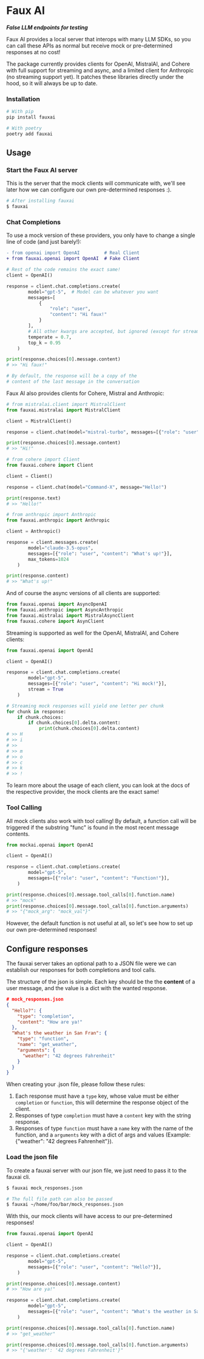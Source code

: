 # Faux AI
***False LLM endpoints for testing***

Faux AI provides a local server that interops with many LLM SDKs, so you can call these APIs as normal but receive mock or pre-determined responses at no cost!

The package currently provides clients for OpenAI, MistralAI, and Cohere with full support for streaming and async, and a limited client for Anthropic (no streaming support yet). It patches these libraries directly under the hood, so it will always be up to date.

### Installation

```bash
# With pip
pip install fauxai

# With poetry
poetry add fauxai
```

## Usage

### Start the Faux AI server
This is the server that the mock clients will communicate with, we'll see later how we can configure our own pre-determined responses :).

```bash
# After installing fauxai
$ fauxai
```

### Chat Completions
To use a mock version of these providers, you only have to change a single line of code (and just barely!):

```diff
- from openai import OpenAI         # Real Client
+ from fauxai.openai import OpenAI  # Fake Client
```
```python
# Rest of the code remains the exact same!
client = OpenAI()

response = client.chat.completions.create(
        model="gpt-5",  # Model can be whatever you want
        messages=[
            {
                "role": "user",
                "content": "Hi faux!"
            }
        ],
        # All other kwargs are accepted, but ignored (except for stream ;)) 
        temperate = 0.7,
        top_k = 0.95
    )

print(response.choices[0].message.content)
# >> "Hi faux!"

# By default, the response will be a copy of the
# content of the last message in the conversation
```

Faux AI also provides clients for Cohere, Mistral and Anthropic:

```python
# from mistralai.client import MistralClient
from fauxai.mistralai import MistralClient

client = MistralClient()

response = client.chat(model="mistral-turbo", messages=[{"role": "user", "content": "Hi!"}])

print(response.choices[0].message.content)
# >> "Hi!"
```

```python
# from cohere import Client
from fauxai.cohere import Client

client = Client()

response = client.chat(model="Command-X", message="Hello!")

print(response.text)
# >> "Hello!"
```

```python
# from anthropic import Anthropic
from fauxai.anthropic import Anthropic

client = Anthropic()

response = client.messages.create(
        model="claude-3.5-opus",
        messages=[{"role": "user", "content": "What's up!"}],
        max_tokens=1024
    )

print(response.content)
# >> "What's up!"
```
And of course the async versions of all clients are supported:
```python
from fauxai.openai import AsyncOpenAI
from fauxai.anthropic import AsyncAnthropic
from fauxai.mistralai import MistralAsyncClient
from fauxai.cohere import AsynClient
```
Streaming is supported as well for the OpenAI, MistralAI, and Cohere clients:
```python
from fauxai.openai import OpenAI

client = OpenAI()

response = client.chat.completions.create(
        model="gpt-5",
        messages=[{"role": "user", "content": "Hi mock!"}],
        stream = True
    )

# Streaming mock responses will yield one letter per chunk
for chunk in response:
    if chunk.choices:
        if chunk.choices[0].delta.content:
            print(chunk.choices[0].delta.content)
# >> H
# >> i
# >>  
# >> m
# >> o
# >> c
# >> k
# >> !
```

To learn more about the usage of each client, you can look at the docs of the respective provider, the mock clients are the exact same!

### Tool Calling
All mock clients also work with tool calling! By default, a function call will be triggered if the substring "func" is found in the most recent message contents.

```python
from mockai.openai import OpenAI

client = OpenAI()

response = client.chat.completions.create(
        model="gpt-5",
        messages=[{"role": "user", "content": "Function!"}],
    )

print(response.choices[0].message.tool_calls[0].function.name)
# >> "mock"
print(response.choices[0].message.tool_calls[0].function.arguments)
# >> "{"mock_arg": "mock_val"}"
```
However, the default function is not useful at all, so let's see how to set up our own pre-determined responses!

## Configure responses
The fauxai server takes an optional path to a JSON file were we can establish our responses for both completions and tool calls.

The structure of the json is simple. Each key should be the the **content** of a user message, and the value is a dict with the wanted response.
```json
# mock_responses.json
{
  "Hello?": {
    "type": "completion",
    "content": "How are ya!"
  },
  "What's the weather in San Fran": {
    "type": "function",
    "name": "get_weather",
    "arguments": {
      "weather": "42 degrees Fahrenheit"
    }
  }
}
```
When creating your .json file, please follow these rules:

1. Each response must have a `type` key, whose value must be either `completion` or `function`, this will determine the response object of the client.
2. Responses of type `completion` must have a `content` key with the string response.
3. Responses of type `function` must have a `name` key with the name of the function, and a `arguments` key with a dict of args and values (Example: {"weather": "42 degrees Fahrenheit"}).

### Load the json file
To create a fauxai server with our json file, we just need to pass it to the fauxai cli.
```bash
$ fauxai mock_responses.json

# The full file path can also be passed
$ fauxai ~/home/foo/bar/mock_responses.json
```

With this, our mock clients will have access to our pre-determined responses!

```python
from fauxai.openai import OpenAI

client = OpenAI()

response = client.chat.completions.create(
        model="gpt-5",
        messages=[{"role": "user", "content": "Hello?"}],
    )

print(response.choices[0].message.content)
# >> "How are ya!"

response = client.chat.completions.create(
        model="gpt-5",
        messages=[{"role": "user", "content": "What's the weather in San Fran"}],
    )

print(response.choices[0].message.tool_calls[0].function.name)
# >> "get_weather"

print(response.choices[0].message.tool_calls[0].function.arguments)
# >> "{'weather': '42 degrees Fahrenheit'}"
```
